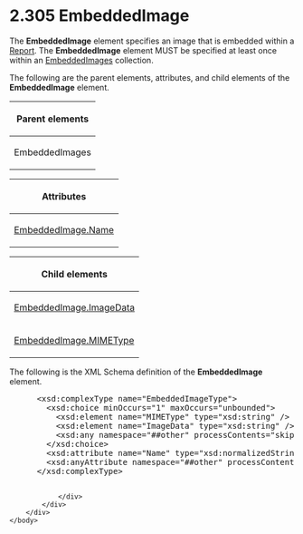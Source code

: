 <html dir="LTR" xmlns:mshelp="http://msdn.microsoft.com/mshelp" xmlns:ddue="http://ddue.schemas.microsoft.com/authoring/2003/5" xmlns:xlink="http://www.w3.org/1999/xlink" xmlns:tool="http://www.microsoft.com/tooltip">
    <head>
        <meta http-equiv="Content-Type" content="text/html; CHARSET=utf-8"></meta>
        <meta name="save" content="history"></meta>
        <title>2.305 EmbeddedImage</title>
        <xml>
            <mshelp:toctitle title="2.305 EmbeddedImage"></mshelp:toctitle>
            <mshelp:rltitle title="[MS-RDL]: EmbeddedImage"></mshelp:rltitle>
            <mshelp:keyword index="A" term="6cdb345a-b502-4eee-84fd-de5ccf2a40e7"></mshelp:keyword>
            <mshelp:attr name="DCSext.ContentType" value="open specification"></mshelp:attr>
            <mshelp:attr name="AssetID" value="6cdb345a-b502-4eee-84fd-de5ccf2a40e7"></mshelp:attr>
            <mshelp:attr name="TopicType" value="kbRef"></mshelp:attr>
            <mshelp:attr name="DCSext.Title" value="[MS-RDL]: EmbeddedImage" />
        </xml>
    </head>
    <body>
        <div id="header">
            <h1 class="heading">2.305 EmbeddedImage</h1>
        </div>
        <div id="mainSection">
            <div id="mainBody">
                <div id="allHistory" class="saveHistory"></div>
                <div id="sectionSection0" class="section" name="collapseableSection">
                    

<p>The <b>EmbeddedImage</b> element specifies an image that is
embedded within a <a href="6bbaafec-020b-406c-b4e7-5e4318b616cb.md">Report</a>.
The <b>EmbeddedImage</b> element MUST be specified at least once within an <a href="d3bd24c7-cf82-4f98-bf94-a6716af81492.md">EmbeddedImages</a> collection.</p>

<p>The following are the parent elements, attributes, and child
elements of the <b>EmbeddedImage</b> element.</p>

<table>
 <thead>
  <tr>
   <th>
   <p>Parent elements</p>
   </th>
  </tr>
 </thead>
 <tr>
  <td>
  <p>EmbeddedImages</p>
  </td>
 </tr>
</table>

<p> </p>

<table>
 <thead>
  <tr>
   <th>
   <p>Attributes</p>
   </th>
  </tr>
 </thead>
 <tr>
  <td>
  <p><a href="29fb5117-7c56-40df-a83c-0c6a09cc6947.md">EmbeddedImage.Name</a></p>
  </td>
 </tr>
</table>

<p> </p>

<table>
 <thead>
  <tr>
   <th>
   <p>Child elements</p>
   </th>
  </tr>
 </thead>
 <tr>
  <td>
  <p><a href="39f1bb55-eee9-4eb8-870d-e8b83487b6f4.md">EmbeddedImage.ImageData</a></p>
  </td>
 </tr>
 <tr>
  <td>
  <p><a href="83a812fd-0959-410e-ba65-7929435ca6d7.md">EmbeddedImage.MIMEType</a></p>
  </td>
 </tr>
</table>

<p>The following is the XML Schema definition of the <b>EmbeddedImage</b>
element.</p>

<dl>
<dd>
<div><pre> &lt;xsd:complexType name=&quot;EmbeddedImageType&quot;&gt;
   &lt;xsd:choice minOccurs=&quot;1&quot; maxOccurs=&quot;unbounded&quot;&gt;
     &lt;xsd:element name=&quot;MIMEType&quot; type=&quot;xsd:string&quot; /&gt;
     &lt;xsd:element name=&quot;ImageData&quot; type=&quot;xsd:string&quot; /&gt;
     &lt;xsd:any namespace=&quot;##other&quot; processContents=&quot;skip&quot; /&gt;
   &lt;/xsd:choice&gt;
   &lt;xsd:attribute name=&quot;Name&quot; type=&quot;xsd:normalizedString&quot; use=&quot;required&quot; /&gt;
   &lt;xsd:anyAttribute namespace=&quot;##other&quot; processContents=&quot;skip&quot; /&gt;
 &lt;/xsd:complexType&gt;
  
</pre></div>
</dd></dl>


                </div>
            </div>
        </div>
    </body>
</html>